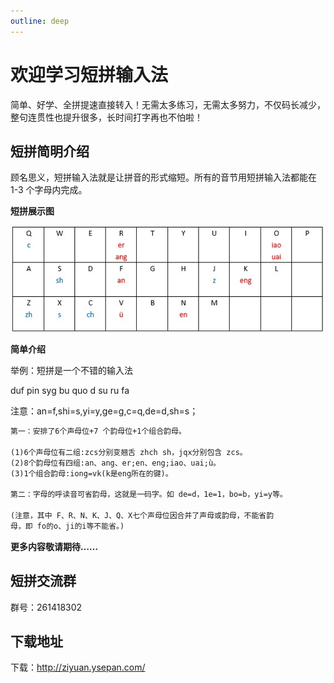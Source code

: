 ```yaml
---
outline: deep
---
```


# 欢迎学习短拼输入法

简单、好学、全拼提速直接转入！无需太多练习，无需太多努力，不仅码长减少，整句连贯性也提升很多，长时间打字再也不怕啦！


## 短拼简明介绍

顾名思义，短拼输入法就是让拼音的形式缩短。所有的音节用短拼输入法都能在 1-3 个字母内完成。

**短拼展示图**

![An image](./images/短拼输入法.png)

**简单介绍**

举例：短拼是一个不错的输入法

duf pin syg bu quo d su ru fa

注意：an=f,shi=s,yi=y,ge=g,c=q,de=d,sh=s；
```md
第一：安排了6个声母位+7 个韵母位+1个组合韵母。

(1)6个声母位有二组:zcs分别变翘舌 zhch sh，jqx分别包含 zcs。
(2)8个韵母位有四组:an、ang、er;en、eng;iao、uai;ù。
(3)1个组合韵母:iong=vk(k是eng所在的键)。

第二：字母的呼读音可省韵母，这就是一码字。如 de=d，1e=1，bo=b，yi=y等。

(注意，其中 F、R、N、K、J、Q、X七个声母位因合并了声母或韵母，不能省韵
母，即 fo的o、ji的i等不能省。)
```

**更多内容敬请期待……**

## 短拼交流群

群号：261418302

## 下载地址

下载：http://ziyuan.ysepan.com/

<!-- The main `useData()` API can be used to access site, theme, and page data for the current page. It works in both `.md` and `.vue` files:

```md
<script setup>
import { useData } from 'vitepress'

const { theme, page, frontmatter } = useData()
</script>

## Results

### Theme Data
<pre>{{ theme }}</pre>

### Page Data
<pre>{{ page }}</pre>

### Page Frontmatter
<pre>{{ frontmatter }}</pre>
```

<script setup>
import { useData } from 'vitepress'

const { site, theme, page, frontmatter } = useData()
</script>

## Results

### Theme Data
<pre>{{ theme }}</pre>

### Page Data
<pre>{{ page }}</pre>

### Page Frontmatter
<pre>{{ frontmatter }}</pre>

## More

Check out the documentation for the [full list of runtime APIs](https://vitepress.dev/reference/runtime-api#usedata). -->
